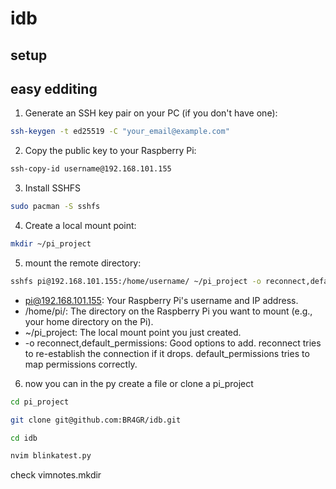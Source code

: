 # idb

## setup

## easy edditing

1. Generate an SSH key pair on your PC (if you don't have one):

  ```bash
  ssh-keygen -t ed25519 -C "your_email@example.com"
  ```

2. Copy the public key to your Raspberry Pi:

  ```bash
  ssh-copy-id username@192.168.101.155
  ```

3. Install SSHFS

  ```bash
  sudo pacman -S sshfs
  ```

4. Create a local mount point:

  ```bash
  mkdir ~/pi_project
  ```

5. mount the remote directory:

  ```bash
  sshfs pi@192.168.101.155:/home/username/ ~/pi_project -o reconnect,default_permissions
  ```

- pi@192.168.101.155: Your Raspberry Pi's username and IP address.
- /home/pi/: The directory on the Raspberry Pi you want to mount (e.g., your home directory on the Pi).
- ~/pi_project: The local mount point you just created.
- -o reconnect,default_permissions: Good options to add. reconnect tries to re-establish the connection if it drops. default_permissions tries to map permissions correctly.

6. now you can in the py create a file or clone a pi_project

```bash
cd pi_project

git clone git@github.com:BR4GR/idb.git

cd idb

nvim blinkatest.py
```

check vimnotes.mkdir
